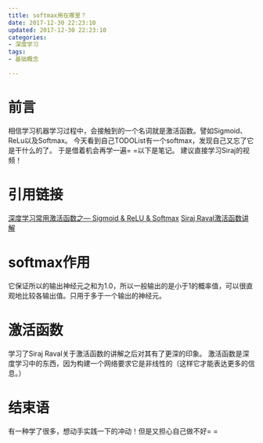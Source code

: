 ```yaml
---
title: softmax用在哪里？
date: 2017-12-30 22:23:10
updated: 2017-12-30 22:23:10
categories:
- 深度学习
tags:
- 基础概念

---
```

# 前言
相信学习机器学习过程中，会接触到的一个名词就是激活函数。譬如Sigmoid、ReLu以及Softmax。
今天看到自己TODOList有一个softmax，发现自己又忘了它是干什么的了。
于是借着机会再学一遍= =以下是笔记。
建议直接学习Siraj的视频！

<!-- more -->
# 引用链接
[深度学习常用激活函数之— Sigmoid & ReLU & Softmax](http://blog.csdn.net/leo_xu06/article/details/53708647)
[Siraj Raval激活函数讲解](https://weibo.com/tv/v/F52uUDZlF?fid=1034:f52462e17a913be82dc3de16b8b73811)
# softmax作用
它保证所以的输出神经元之和为1.0，所以一般输出的是小于1的概率值，可以很直观地比较各输出值。只用于多于一个输出的神经元。

# 激活函数
学习了Siraj Raval关于激活函数的讲解之后对其有了更深的印象。
激活函数是深度学习中的东西，因为构建一个网络要求它是非线性的（这样它才能表达更多的信息。）

# 结束语
有一种学了很多，想动手实践一下的冲动！但是又担心自己做不好= =